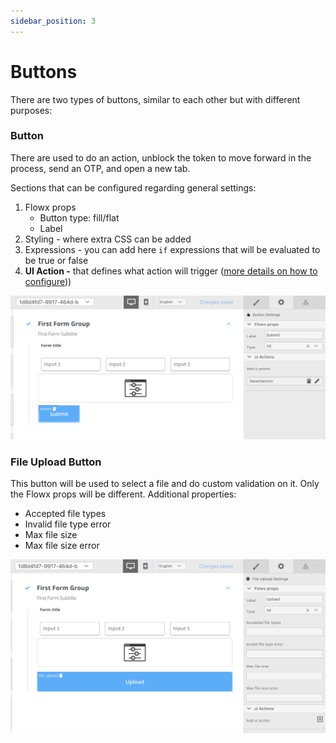 ```yaml
---
sidebar_position: 3
---
```


# Buttons

There are  two types of buttons, similar to each other but with different purposes:

### Button

There are used to do an action, unblock the token to move forward in the process, send an OTP, and open a new tab.

Sections that can be configured regarding general settings:

1. Flowx props
   * Button type: fill/flat
   * Label
2. Styling - where extra CSS can be added
3. Expressions -  you can add here `if` expressions that will be evaluated to be true or false
4. **UI Action -** that defines what action will trigger ([more details on how to configure](ui-actions)))

![Button configuration for a save action](../img/button_config.png)



### File Upload Button

This button will be used to select a file and do custom validation on it. Only the Flowx props will be different. Additional properties:

* Accepted file types
* Invalid file type error
* Max file size
* Max file size error

![](../img/file_upload_button.png)